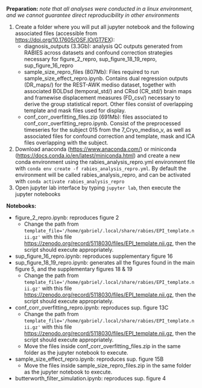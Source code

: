**Preparation:** *note that all analyses were conducted in a linux environment, and we cannot guarantee direct reproducibility in other environments*
1. Create a folder where you will put all jupyter notebook and the following associated files (accessible from https://doi.org/10.17605/OSF.IO/GT7EX):
    * diagnosis_outputs (3.3Gb): analysis QC outputs generated from RABIES across datasets and confound correction strategies necessary for figure_2_repro, sup_figure_18_19_repro, sup_figure_16_repro
    * sample_size_repro_files (807Mb): Files required to run sample_size_effect_repro.ipynb. Contains dual regression outputs (DR_maps/) for the REST-AWK mediso dataset, together with associated BOLDsd (temporal_std/) and CRsd (CR_std/) brain maps and framewise displacement measures (FD_csv/) necessary to derive the group statistical report. Other files consist of overlapping template and mask files used for display.
    * conf_corr_overfitting_files.zip (691Mb): files associated to conf_corr_overfitting_repro.ipynb. Consist of the preprocessed timeseries for the subject 015 from the 7_Cryo_mediso_v, as well as associated files for confound correction and template, mask and ICA files overlapping with the subject.
2. Download anaconda (https://www.anaconda.com/) or miniconda (https://docs.conda.io/en/latest/miniconda.html) and create a new conda environment using the rabies_analysis_repro.yml environment file with `conda env create -f rabies_analysis_repro.yml`. By default the environment will be called rabies_analysis_repro, and can be activated with `conda activate rabies_analysis_repro`
3. Open jupyter lab interface by typing `jupyter lab`, then execute the jupyter notebooks

**Notebooks:**
* figure_2_repro.ipynb: reproduces figure 2
    * Change the path from `template_file='/home/gabriel/.local/share/rabies/EPI_template.nii.gz'` with this file https://zenodo.org/record/5118030/files/EPI_template.nii.gz, then the script should execute appropriately.
* sup_figure_16_repro.ipynb: reproduces supplementary figure 16
* sup_figure_18_19_repro.ipynb: generates all the figures found in the main figure 5, and the supplementary figures 18 & 19
    * Change the path from `template_file='/home/gabriel/.local/share/rabies/EPI_template.nii.gz'` with this file https://zenodo.org/record/5118030/files/EPI_template.nii.gz, then the script should execute appropriately.
* conf_corr_overfitting_repro.ipynb: reproduces sup. figure 13C
    * Change the path from `template_file='/home/gabriel/.local/share/rabies/EPI_template.nii.gz'` with this file https://zenodo.org/record/5118030/files/EPI_template.nii.gz, then the script should execute appropriately.
    * Move the files inside conf_corr_overfitting_files.zip in the same folder as the jupyter notebook to execute.
* sample_size_effect_repro.ipynb: reproduces sup. figure 15B
    * Move the files inside sample_size_repro_files.zip in the same folder as the jupyter notebook to execute.
* butterworth_filter_simulation.ipynb: reproduces sup. figure 4
